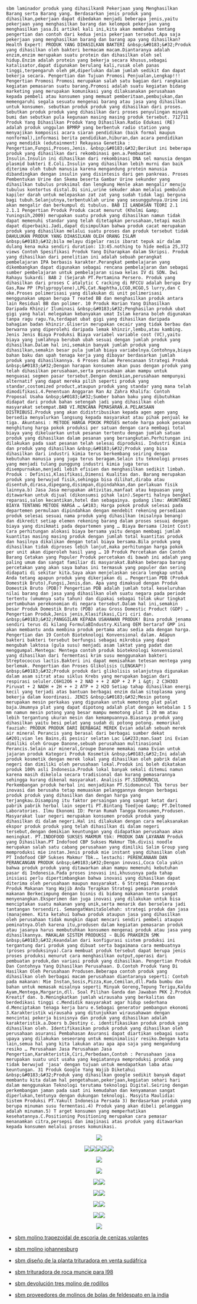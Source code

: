 
```
sbm laminador produk yang dihasilkan8 Pekerjaan yang Menghasilkan Barang serta Barang yang. Berdasarkan jenis produk yang dihasilkan,pekerjaan dapat dibedakan menjadi beberapa jenis,yaitu pekerjaan yang menghasilkan barang dan kelompok pekerjaan yang menghasilkan jasa.Di artikel kali ini,kita akan membahas tentang pengertian dan contoh dari kedua jenis pekerjaan tersebut.Apa saja pekerjaan yang menghasilkan barang dan barang apa yang dihasilkan? Health Expert: PRODUK YANG DIHASILKAN BAKTERI &nbsp;&#0183;&#32;Produk yang dihasilkan oleh bakteri bermacam macam.Diantaranya adalah enzim,enzim merupakan suatu protein dan dihasilkan oleh sel hidup.Enzim adalah protein yang bekerja secara khusus,sebagai katalisator,dapat digunakan berulang kali,rusak oleh panas tinggi,terpengaruh oleh pH,diperlukan dalam jumlah sedikit dan dapat bekerja secara. Pengertian dan Tujuan Promosi Penjualan,Lengkap!!! Pengertian Promosi Promosi merupakan salah satu bagian dari rangkaian kegiatan pemasaran suatu barang.Promosi adalah suatu kegiatan bidang marketing yang merupakan komunikasi yang dilaksanakan perusahaan kepada pembeli atau konsumen yang memuat pemberitaan,pembujukan,dan memengaruhi segala sesuatu mengenai barang atau jasa yang dihasilkan untuk konsumen. sebutkan produk produk yang dihasilkan dari proses. Sebutkan produk produk yang dihasilkan dari proses penyulingan minyak bumi dan sebutkan pula kegunaan masing masing produk tersebut. 712711 Produk Yang Dihasilkan Produk Yang Dihasilkan.Radio Edukasi (RE) adalah produk unggulan BPMRP yang berbentuk radio station yang menyajikan komposisi acara siaran pendidikan (baik formal maupun nonformal),informasi berita pendidikan,hiburan,dan acara pendidikan yang mendidik (edutainment) Rekayasa Genetika : Pengertian,Fungsi,Proses,Jenis. &nbsp;&#0183;&#32;Berikut ini beberapa produk yang dihasilkan dari rekombinasi gen.a.Pembuatan Insulin.Insulin ini dihasilkan dari rekombinasi DNA sel manusia dengan plasmid bakteri E.Coli.Insulin yang dihasilkan lebih murni dan baik diterima oleh tubuh manusia karena mengandung protein manusia dibandingkan dengan insulin yang disintesis dari gen pankreas. Proses Pembentukan Urine dan Skema beserta Gambar Urine sekunder yang dihasilkan tubulus proksimal dan lengkung Henle akan mengalir menuju tubulus kontortus distal.Di sini,urine sekuder akan melalui pembuluh kapiler darah untuk melepaskan zat zat yang sudah tidak lagi berguna bagi tubuh.Selanjutnya,terbentuklah urine yang sesungguhnya.Urine ini akan mengalir dan berkumpul di tubulus. BAB II LANDASAN TEORI 2.1 2.1.1 Pengertian Produk Produk cacat menurut (Kholmi &amp; Yuningsih,2009) merupakan suatu produk yang dihasilkan namun tidak dapat memenuhi standar yang telah ditetapkan perusahaan,tetapi masih dapat diperbaiki.Jadi,dapat disimpulkan bahwa produk cacat merupakan produk yang dihasilkan melalui suatu proses dan produk tersebut tidak DAHULUKAN PRODUK YANG DIHASILKAN OLEH ORANG ISLAM &nbsp;&#0183;&#32;bila melayu digelar rasis ibarat tepuk air dalam dulang kena muka sendiri duration: 13:45.nothing to hide media 25,372 views Contoh Spesifikasi Produk Yang Diharapkan dalam Skripsi. Produk yang dihasilkan dari penelitian ini adalah sebuah perangkat pembelajaran IPA berbasis karakter.Perangkat pembelajaran yang dikembangkan dapat digunakan sebagai rencana pembelajaran dan sebagai sumber pembelajaran untuk pembelajaran siswa kelas IV di SDN. Dwi Rahayu Sukardi: BAB 2 (Sejarah PT.Pertamina Persero. Produk yang dihasilkan dari proses C atalytic C racking di RFCCU adalah berupa Dry Gas,Raw PP (Polypropylene),LPG,Cat.Naphtha,LCGO,HCGO,S lurry,dan C oke.Proses polimerisasi yang dilakukan di unit polimerisasi menggunakan umpan berupa T reated BB dan menghasilkan produk antara lain Residual BB dan polimer. 10 Produk Harian Yang Dihasilkan Daripada Khinzir Iluminasi &nbsp;&#0183;&#32;Penghasilan produk ubat gigi yang halal melegakan kebanyakan umat Islam kerana boleh digunakan tanpa ragu ragu.Ya,terdapat ubat gigi yang dihasilkan daripada bahagian badan khinzir.Gliserin merupakan cecair yang tidak berbau dan berwarna yang diperolehi daripada lemak khinzir,lembu,atau kambing. Jenis Jenis Biaya Produksi Biaya variabel variable cost (VC),yaitu biaya yang jumlahnya berubah ubah sesuai dengan jumlah produk yang dihasilkan.Dalam hal ini,semakin banyak jumlah produk yang dihasilkan,semakin besar pula jumlah biaya variabelnya.Contohnya,biaya bahan baku dan upah tenaga kerja yang dibayar berdasarkan jumlah produk yang dihasilkannya. 6 Proses dalam Perencanaan Strategi Produk &nbsp;&#0183;&#32;Dengan harapan konsumen akan puas dengan produk yang telah dihasilkan perusahaan,serta perusahaan akan mampu untuk menguasai segmen pasar tersebut.Dengan demikian,perusahaan mempunyai alternatif yang dapat mereka pilih seperti produk yang standar,costomized product,ataupun produk yang standar yang mana telah dimodifikasi.4.Penentuan Anggaran Ran Az Zahra Khalifa: Contoh Proposal Usaha &nbsp;&#0183;&#32;Sumber bahan baku yang dibutuhkan didapat dari produk bahan setengah jadi yang dihasilkan oleh masyarakat setempat.BAB VI.RENCANA PEMASARAN.A.PELAKSAAN DISTRIBUSI.Produk yang akan didistribusikan kepada agen agen yang bersedia menyalurkan langsung kepada masyarakat atau pihak penjual ke tiga. Akuntansi : METODE HARGA POKOK PROSES metode harga pokok pesanan menghitung harga pokok produksi per satuan dengan cara membagi total biaya yang dikeluarkan untuk pesanan tertentu dengan jumlah satuan produk yang dihasilkan dalam pesanan yang bersangkutan.Perhitungan ini dilakukan pada saat pesanan telah selesai diproduksi. Industri Kimia dan produk yang dihasilkan &nbsp;&#0183;&#32;Produk yang bisa dihasilkan dari industri kimia terus berkembang seiring dengan kebutuhan manusia yang juga terus beragam.Selain itu teknologi proses yang menjadi tulang punggung industri kimia juga terus disempurnakan,menjadi lebih efisien dan menghasilkan sedikit limbah. Produk : Definisi,Klasifikasi,Dimensi Kualitas dan. Barang merupakan produk yang berwujud fisik,sehingga bisa dilihat,diraba atau disentuh,dirasa,dipegang,disimpan,dipindahkan,dan perlakuan fisik lainnya.b) Jasa Jasa merupakan aktivitas,manfaat atau kepuasan yang ditawarkan untuk dijual (dikonsumsi pihak lain).Seperti halnya bengkel reparasi,salon kecantikan,hotel dan sebagainya. gudang ilmu: AKUNTANSI BIAYA TENTANG METODE HARGA … &#183; Harga pokok produk selesai pada departemen permulaan dipindahkan dengan mendebit rekening persediaan produk selesai sesuai nama produk yang dihasilkan (misalnya benang) dan dikredit setiap elemen rekening barang dalam proses sesuai dengan biaya yang dinikmati pada departemen yang … Biaya Bersama (Joint Cost) Cara perhitungan alokasi biaya bersama yaitu dengan membagi jumlah kuantitas masing masing produk dengan jumlah total kuantitas produk dan hasilnya dikalikan dengan total biaya bersama.Bila produk yang dihasilkan tidak diproses lebih lanjut,maka perhitungan harga pokok per unit akan diperoleh hasil yang … 10 Produk Percetakan dan Contoh Barang Cetakan yang Populer Produk percetakan di bawah ini adalah yang paling umum dan sangat familiar di masyarakat.Bahkan beberapa barang percetakan yang akan saya bahas ini termasuk yang populer dan sering didapati di sekitar kita.Saya akan menjelaskan secara lengkap untuk Anda tetang apapun produk yang dikerjakan di … Pengertian PDB (Produk Domestik Bruto),Fungsi,Jenis,dan. Apa yang dimaksud dengan Produk Domestik Bruto (PDB)? Pengertian PDB adalah jumlah total keseluruhan nilai barang dan jasa yang dihasilkan oleh suatu negara pada periode tertentu (umumnya satu tahun) dan dipakai sebagai tolak ukur tingkat pertumbuhan perekonomian di negara tersebut.Dalam hal ini,semakin besar Produk Domestik Bruto (PDB) atau Gross Domestic Product (GDP) … Pengertian Produk,Jenis jenis,Klasifikasi,Ciri ciri dan. &nbsp;&#0183;&#32;PANGGILAN KEPADA USAHAWAN PRODUK! Bina produk jenama sendiri terus di kilang FormulaBIndustry.Kilang OEM bertaraf GMP ini akan membantu anda membina produk pertama atau sedia ada dengan harga. Pengertian dan 19 Contoh Bioteknologi Konvensional dalam. Adapun bakteri bakteri tersebut berfungsi sebagai mikrobia yang dapat mengubah laktosa (gula susu) menjadi asam laktat yang padat dan menggumpal.Mentega: Mentega contoh produk bioteknologi konvensional yang dihasilkan dari fermentasi krim susu menggunakan bakteri Streptococcus lactis.Bakteri ini dapat memisahkan tetesan mentega yang berlemak. Pengertian dan Proses Glikolisis (LENGKAP!) &nbsp;&#0183;&#32;Produk produk dari glikolisis selanjutnya digunakan dalam asam sitrat atau siklus Krebs yang merupakan bagian dari respirasi seluler.C6H12O6 + 2 NAD + + 2 ADP + 2 P i &gt; 2 C3H3O3 Piruvat + 2 NADH + 2H + + 2 ATP + 2 H2O Setiap tahap dihasilkan energi kecil yang terjadi atas bantuan berbagai enzim dalam sitoplasma yang bekerja dalam koordinasi. JENIS &nbsp;&#0183;&#32;Mesin potong merupakan mesin perkakas yang digunakan untuk memotong plat palat baja.Umumnya plat yang dapat dipotong adalah plat dengan ketebalan 1 5 mm namun mesin potong yang besar mampu memotong plat 1 20 mm atau lebih tergantung ukuran mesin dan kemampuannya.Biasanya produk yang dihasilkan yaitu besi pelat yang sudah di potong potong. memorikal fauziah: PRODUK PRODUK DARI BERBAGAI MEREK Evian adalah sebuah merek air mineral Perancis yang berasal dari berbagai sumber dekat &#201;vian les Bains,di pesisir selatan Lac L&#233;man.Saat ini Evian dimiliki oleh Groupe Danone,sebuah perusahaan multinasional Perancis.Selain air mineral,Groupe Danone memakai nama Evian untuk jajaran produk Kategori Produk Kosmetik &nbsp;&#0183;&#32;Ini adalah produk kosmetik dengan merek lokal yang dihasilkan oleh pabrik dalam negeri dan dimiliki oleh perusahaan lokal.Produk ini boleh dikatakan produk 100% asli Indonesia.Produk lokal banyak sekali ditemui namun karena masih dikelola secara tradisional dan kurang pemasarannya sehingga kurang dikenal masyarakat. Analisis PT.SIDOMUNCUL Perkembangan produk herbal ini menjadikan PT.Sidomuncul Tbk terus ber inovasi dan berusaha tetap memuaskan pelanggannya dengan berbagai produk produk yang dihasilkan dan dengan harga yang terjangkau.Disamping itu faktor persaingan yang sangat ketat dari pabrik pabrik herbal lain seperti PT.Bintang Toedjoe &amp; PT.Deltomed Laboratories. Ilmu Ekonomi ID: Peran Rumah Tangga Konsumen,Produsen. Masyarakat luar negeri merupakan konsumen produk produk yang dihasilkan di dalam negeri.Hal ini dilakukan dengan cara melaksanakan ekspor produk produk yang telah dihasilkan di dalam negeri tersebut,dengan demikian keuntungan yang didapatkan perusahaan akan meningkat. PT.INDOFOOD SUKSES MAKMUR tbk: PRODUK DAN LAYANAN Produk yang Dihasilkan.PT Indofood CBP Sukses Makmur Tbk.divisi noodle merupakan salah satu cabang perusahaan yang dimiliki Salim Group yang memproduksi mie instan.Jenis produk mie instant yang dihasilkan oleh PT Indofood CBP Sukses Makmur Tbk.… lestachi: PERENCANAAN DAN PERANCANGAN PRODUK &nbsp;&#0183;&#32;Dengan inovasi,Coca Cola yakin bahwa produk produk yang ditawarkan akan mampu memenuhi kebutuhan pasar di Indonesia.Pada proses inovasi ini,khususnya pada tahap inisiasi perlu dipertimbangkan bahwa inovasi yang dihasilkan dapat diterima oleh perusahaan maupun masyarakat. 6 Strategi Pemasaran Produk Makanan Yang Wajib Anda Terapkan Strategi pemasaran produk makanan Berkecimpung dengan bisnis di bidang makanan tentu sangat menyenangkan.Eksperimen dan juga inovasi yang dilakukan untuk bisa menciptakan suatu makanan yang unik,serta menarik dan berselera jadi tantangan tersendiri. SemangatWanitaSolehah: strategi produk dan jasa (manajemen. Kita ketahui bahwa produk ataupun jasa yang dihasilkan oleh perusahaan tidak mungkin dapat mencari sendiri pembeli ataupun peminatnya.Oleh karena itu,produsen dalam kegiatan pemasaran produk atau jasanya harus membutuhkan konsumen mengenai produk atau jasa yang dihasilkannya. MAKALAH SISTEM PRODUKSI ~ BLOG PRAKERIN SMK &nbsp;&#0183;&#32;Keandalan dari konfigurasi sistem produksi ini tergantung dari produk yang dibuat serta bagaimana cara membuatnya (proses produksinya).Cara membuat produk tersebut dapat berupa jenis proses produksi menurut cara menghasilkan output,operasi dari pembuatan produk,dan variasi produk yang dihasilkan. Pengertian Produk Dan Contohnya Yang Dihasilkan Perusahaan. D.Contoh Produk Yang Di Hasilkan Oleh Perusahaan Produsen.Beberapa contoh produk yang dihasilkan oleh berbagai macam perusahaan diantaranya seperti: Contoh pada makanan: Mie Instan,Sosis,Pizza,Kue,Cemilan,dll.Pada bumbu dan bahan untuk memasak misalnya seperti Minyak Goreng,Tepung Terigu,Kaldu Ayam,Mentega,Margarin,dll. Soal Pilihan Ganda dan Jawaban PKK 2.Produk Kreatif dan. b.Meningkatkan jumlah wirausaha yang berkalitas dan berdedikasi tinggi c.Mendidik masyarakat agar hidup sederhana d.Menciptakan tenaga kerja baru e.Sebagai generator pembangun ekonomi 3.Karakteristik wirausaha yang ditunjukkan wirausahawan dengan mencintai pekerja bisnisnya dan produk yang dihasilkan adalah karakteristik.a.Doers b.Destiny c. identifikasikan produk produk yang dihasilkan oleh. Identifikasikan produk produk yang dihasilkan oleh perusahaan asuransi Pembahasan Asuransi dapat diartikan sebagai suatu upaya yang dilakukan seseorang untuk meminimalisir resiko.Dengan kata lain,semua hal yang kita lakukan atau apa apa saja yang mengandung resiko … Perusahaan Jasa Perusahaan Jasa Pengertian,Karakteristik,Ciri,Perbedaan,Contoh : Perusahaan jasa merupakan suatu unit usaha yang kegiatannya memproduksi produk yang tidak berwujud 'jasa' dengan tujuan untuk mendapatkan laba atau keuntungan. 31 Produk Google Yang Wajib Diketahui &nbsp;&#0183;&#32;Produk yang dihasilkan google sedikit banyak dapat membantu kita dalam hal pengetahuan,pekerjaan,kegiatan sehari hari dalam menggunakan Teknologi terutama teknologi Digital.Seiring dengan perkembangan jaman pada saat ini kemudahan dan kenyamanan sangat diperlukan,tentunya dengan dukungan teknologi. Masyita Maulidia: Sistem Produksi PT.Yakult Indonesia Persada 3) Berdasarkan produk yang berupa minuman susu fermentasi.4) Produk yang akan dibeli pelanggan adalah minuman.5) T arget konsumen yang memperhatikan kesehatannya.C.Positioning Positioning merupakan cara pemasar menanamkan citra,persepsi dan imajinasi atas produk yang ditawarkan kepada konsumen melalui proses komunikasi. 
```

<div align="center">

<a href="https://es-crusher.shibang-china.com/github&k=sbm+laminador+produk+yang+dihasilkan"><img src="https://static.shibang-china.com/es/crusher/logo.jpg"></a>

<a href="https://es-crusher.shibang-china.com/github&k=sbm+laminador+produk+yang+dihasilkan"><img src="https://static.shibang-china.com/es/crusher/index.jpg"></a><a href="https://es-crusher.shibang-china.com/material.htmlgithub&k=sbm+laminador+produk+yang+dihasilkan"><img src="https://static.shibang-china.com/es/crusher/material.jpg"></a><a href="https://es-crusher.shibang-china.com/application.htmlgithub&k=sbm+laminador+produk+yang+dihasilkan"><img src="https://static.shibang-china.com/es/crusher/application.jpg"></a><a href="https://es-crusher.shibang-china.com/aboutus.htmlgithub&k=sbm+laminador+produk+yang+dihasilkan"><img src="https://static.shibang-china.com/es/crusher/aboutus.jpg"></a><a href="https://es-crusher.shibang-china.com/contact.htmlgithub&k=sbm+laminador+produk+yang+dihasilkan"><img src="https://static.shibang-china.com/es/crusher/contact.jpg"></a>

<a href="https://es-crusher.shibang-china.com/github&k=sbm+laminador+produk+yang+dihasilkan"><img src="https://static.shibang-china.com/es/crusher/banner.jpg"></a>

<a href="https://swt.shibang-china.com/github&k=sbm+laminador+produk+yang+dihasilkan"><img src="https://static.shibang-china.com/es/crusher/text.jpg"></a>

<a href="https://swt.shibang-china.com/github&k=sbm+laminador+produk+yang+dihasilkan"><img src="https://static.shibang-china.com/es/crusher/chat.jpg"></a><a href="https://es-crusher.shibang-china.com/contact.htmlgithub&k=sbm+laminador+produk+yang+dihasilkan"><img src="https://static.shibang-china.com/es/crusher/message.jpg"></a>

<a href="https://es-crusher.shibang-china.com/products/pe.htmlgithub&k=sbm+laminador+produk+yang+dihasilkan"><img src="https://static.shibang-china.com/es/crusher/pe.jpg"></a><a href="https://es-crusher.shibang-china.com/products/pf.htmlgithub&k=sbm+laminador+produk+yang+dihasilkan"><img src="https://static.shibang-china.com/es/crusher/pf.jpg"></a>

<a href="https://es-crusher.shibang-china.com/products/hpt.htmlgithub&k=sbm+laminador+produk+yang+dihasilkan"><img src="https://static.shibang-china.com/es/crusher/hpt.jpg"></a><a href="https://es-crusher.shibang-china.com/products/vsi.htmlgithub&k=sbm+laminador+produk+yang+dihasilkan"><img src="https://static.shibang-china.com/es/crusher/vsi.jpg"></a>

<a href="https://es-crusher.shibang-china.com/products/klv.htmlgithub&k=sbm+laminador+produk+yang+dihasilkan"><img src="https://static.shibang-china.com/es/crusher/klv.jpg"></a><a href="https://es-crusher.shibang-china.com/products/portable.htmlgithub&k=sbm+laminador+produk+yang+dihasilkan"><img src="https://static.shibang-china.com/es/crusher/portable.jpg"></a>

<a href="https://swt.shibang-china.com/github&k=sbm+laminador+produk+yang+dihasilkan"><img src="https://static.shibang-china.com/es/crusher/case.jpg"></a>

</div>


* [sbm molino trapezoidal de escoria de cenizas volantes](sbm%20molino%20trapezoidal%20de%20escoria%20de%20cenizas%20volantes.md)

* [sbm molino johannesburg](sbm%20molino%20johannesburg.md)

* [sbm diseño de la planta trituradora en venta sudáfrica](sbm%20dise%C3%B1o%20de%20la%20planta%20trituradora%20en%20venta%20sud%C3%A1frica.md)

* [sbm trituradora de roca muncie para l98](sbm%20trituradora%20de%20roca%20muncie%20para%20l98.md)

* [sbm devolución tres molino de rodillos](sbm%20devoluci%C3%B3n%20tres%20molino%20de%20rodillos.md)

* [sbm proveedores de molinos de bolas de feldespato en la india](sbm%20proveedores%20de%20molinos%20de%20bolas%20de%20feldespato%20en%20la%20india.md)